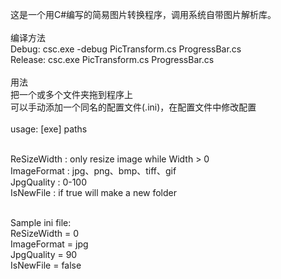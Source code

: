 这是一个用C#编写的简易图片转换程序，调用系统自带图片解析库。<br>
<br>
编译方法<br>
Debug:   csc.exe -debug PicTransform.cs ProgressBar.cs<br>
Release: csc.exe PicTransform.cs ProgressBar.cs<br>
<br>
用法<br>
把一个或多个文件夹拖到程序上<br>
可以手动添加一个同名的配置文件(.ini)，在配置文件中修改配置<br>
<br>
usage: [exe] paths <br><br>

ReSizeWidth : only resize image while Width > 0<br>
ImageFormat : jpg、png、bmp、tiff、gif<br>
JpgQuality  : 0-100<br>
IsNewFile   : if true will make a new folder<br><br>

Sample ini file:<br>
ReSizeWidth = 0<br>
ImageFormat = jpg<br>
JpgQuality  = 90<br>
IsNewFile   = false<br>
